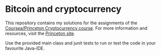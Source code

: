 # Bitcoin and cryptocurrency
This repository contains my solutions for the assignments of the [Coursea/Princeton Cryptocurrency course](https://www.coursera.org/learn/cryptocurrency). For more information and resources, visit the [Princeton site](http://bitcoinbook.cs.princeton.edu/).

Use the provided main class and junit tests to run or test the code in your favourite Java-IDE. 
